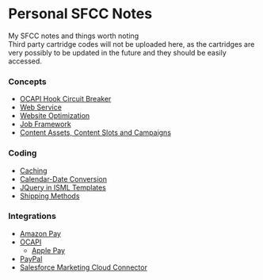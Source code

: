 # Personal SFCC Notes
My SFCC notes and things worth noting<br>
Third party cartridge codes will not be uploaded here, as the cartridges are very possibly to be updated in the future and they should be easily accessed.

### Concepts
- [OCAPI Hook Circuit Breaker](concepts/OCAPI%20Hook%20Circuit%20Breaker.md)
- [Web Service](concepts/Web%20Service.md)
- [Website Optimization](concepts/Website%20Optimization.md)
- [Job Framework](concepts/Job%20Framework.md)
- [Content Assets, Content Slots and Campaigns](concepts/Content%20Assets,%20Content%20Slots%20and%20Campaigns.md)
### Coding
- [Caching](coding/Caching.md)
- [Calendar-Date Conversion](coding/Calendar-Date%20Conversion.md)
- [JQuery in ISML Templates](coding/JQuery%20in%20ISML%20Templates.md)
- [Shipping Methods](coding/Shipping%20Methods.md)
### Integrations
- [Amazon Pay](integrations/AmazonPay/README.md)
- [OCAPI](integrations/OCAPI/README.md)
  - [Apple Pay](integrations/OCAPI/ApplePay/README.md)
- [PayPal](integrations/PayPal/README.md)
- [Salesforce Marketing Cloud Connector](integrations/Marketing%20CLoud%20Connector/README.md)